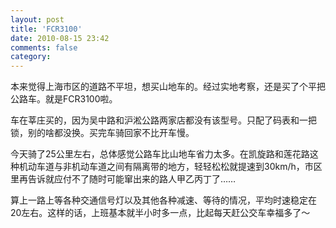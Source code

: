 ```yaml
---
layout: post
title: 'FCR3100'
date: 2010-08-15 23:42
comments: false
category: 
---
```

    

本来觉得上海市区的道路不平坦，想买山地车的。经过实地考察，还是买了个平把公路车。就是FCR3100啦。

车在莘庄买的，因为吴中路和沪淞公路两家店都没有该型号。只配了码表和一把锁，别的啥都没换。买完车骑回家不比开车慢。

今天骑了25公里左右，总体感觉公路车比山地车省力太多。在凯旋路和莲花路这种机动车道与非机动车道之间有隔离带的地方，轻轻松松就提速到30km/h，市区里再告诉就应付不了随时可能窜出来的路人甲乙丙丁了……

算上一路上等各种交通信号灯以及其他各种减速、等待的情况，平均时速稳定在20左右。这样的话，上班基本就半小时多一点，比起每天赶公交车幸福多了～
